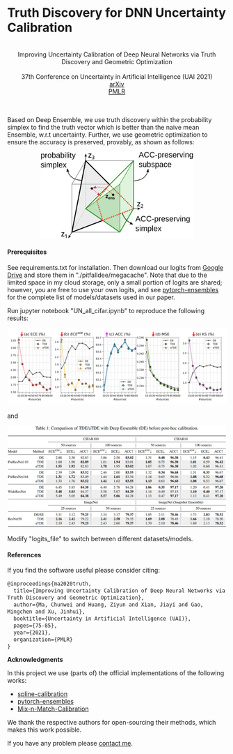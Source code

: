 # Truth Discovery for DNN Uncertainty Calibration
<!---
-->

<br />

<div align="center">
  Improving Uncertainty Calibration of Deep Neural Networks via Truth Discovery and Geometric Optimization
</div>

<br />

<div align="center">
  37th Conference on Uncertainty in Artificial Intelligence (UAI 2021)
</div>

<div align="center">
  <a href="https://arxiv.org/abs/2106.14662">arXiv</a>
</div>

<div align="center">
  <a href="https://proceedings.mlr.press/v161/ma21a.html">PMLR</a>
</div>

<br />
<br />

Based on Deep Ensemble, we use truth discovery within the probability simplex to find the truth vector which is better than the naive mean Ensemble, w.r.t uncertainty. Further, we use geometric optimization to ensure the accuracy is preserved, provably, as shown as follows:

<p align="center">
  <img src="./img/illus.png" width="350">
</p>

#### Prerequisites

See requirements.txt for installation. Then download our logits from [Google Drive](https://drive.google.com/drive/folders/1SLErVXqm2jxRBhQGZkoy7EPgM-_1e7kR?usp=sharing) and store them in "./pitfalldee/megacache". Note that due to the limited space in my cloud storage, only a small portion of logits are shared; however, you are free to use your own logits, and see [pytorch-ensembles](https://github.com/SamsungLabs/pytorch-ensembles) for the complete list of models/datasets used in our paper.

Run jupyter notebook "UN_all_cifar.ipynb" to reproduce the following results:

<p align="center">
  <img src="./img/truth.png">
</p>

and

<p align="center">
  <img src="./img/table_1.png">
</p>

Modify "logits_file" to switch between different datasets/models.

#### References

If you find the software useful please consider citing:

```
@inproceedings{ma2020truth,
  title={Improving Uncertainty Calibration of Deep Neural Networks via Truth Discovery and Geometric Optimization},
  author={Ma, Chunwei and Huang, Ziyun and Xian, Jiayi and Gao, Mingchen and Xu, Jinhui},
  booktitle={Uncertainty in Artificial Intelligence (UAI)},
  pages={75-85},
  year={2021},
  organization={PMLR}
}
```

<!---
-->

**Acknowledgments**

In this project we use (parts of) the official implementations of the following works:

* [spline-calibration](https://github.com/kartikgupta-at-anu/spline-calibration)
* [pytorch-ensembles](https://github.com/SamsungLabs/pytorch-ensembles)
* [Mix-n-Match-Calibration](https://github.com/zhang64-llnl/Mix-n-Match-Calibration)

We thank the respective authors for open-sourcing their methods, which makes this work possible.

If you have any problem please [contact me](mailto:chunweim@buffalo.edu).
